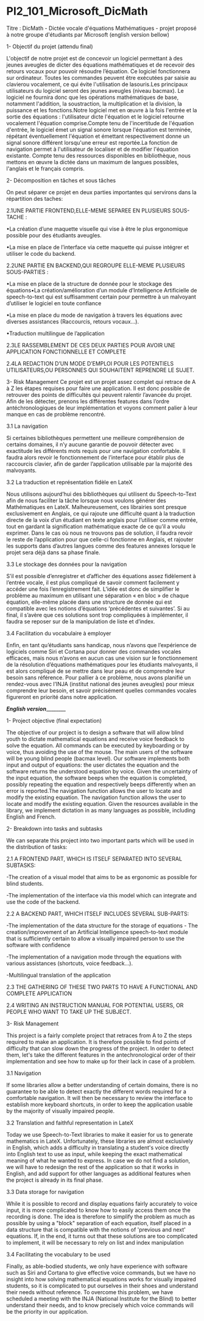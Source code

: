 # PI2_101_Microsoft_DicMath

Titre : DicMath - Dictée vocale d'équations Mathématiques - projet proposé à notre groupe d'étudiants par Microsoft
(english version bellow)



1- Objectif du projet (attendu final)

L'objectif de notre projet est de concevoir un logiciel permettant à des jeunes aveugles de dicter des équations mathématiques et de recevoir des retours vocaux pour pouvoir résoudre l’équation. Ce logiciel fonctionnera sur ordinateur. Toutes les commandes peuvent être exécutées par saisie au clavierou vocalement, ce qui évite l'utilisation de lasouris.Les principaux utilisateurs du logiciel seront des jeunes aveugles (niveau bacmax). Le logiciel ne fournira donc que les opérations mathématiques de base, notamment l'addition, la soustraction, la multiplication et la division, la puissance et les fonctions.Notre logiciel met en œuvre à la fois l'entrée et la sortie des équations : l'utilisateur dicte l'équation et le logiciel retourne vocalement l'équation comprise.Compte tenu de l'incertitude de l'équation d'entrée, le logiciel émet un signal sonore lorsque l'équation est terminée, répétant éventuellement l'équation et émettant respectivement donne un signal sonore différent lorsqu'une erreur est reportée.La fonction de navigation permet à l'utilisateur de localiser et de modifier l'équation existante. Compte tenu des ressources disponibles en bibliothèque, nous mettons en œuvre la dictée dans un maximum de langues possibles, l'anglais et le français compris.



2- Décomposition en tâches et sous tâches

On peut séparer ce projet en deux parties importantes qui servirons dans la répartition des taches:

2.1UNE PARTIE FRONTEND,ELLE-MEME SEPAREE EN PLUSIEURS SOUS-TACHE :

•La création d’une maquette visuelle qui vise à être le plus ergonomique possible pour des étudiants aveugles.

•La mise en place de l’interface via cette maquette qui puisse intégrer et utiliser le code du backend.

2.2UNE PARTIE EN BACKEND,QUI REGROUPE ELLE-MEME PLUSIEURS SOUS-PARTIES :

•La mise en place de la structure de donnée pour le stockage des équations•La création/amélioration d’un module d’Intelligence Artificielle de speech-to-text qui est suffisamment certain pour permettre à un malvoyant d’utiliser le logiciel en toute confiance

•La mise en place du mode de navigation à travers les équations avec diverses assistances (Raccourcis, retours vocaux...).

•Traduction multilingue de l’application

2.3LE RASSEMBLEMENT DE CES DEUX PARTIES POUR AVOIR UNE APPLICATION FONCTIONNELLE ET COMPLETE

2.4LA REDACTION D’UN MODE D’EMPLOI POUR LES POTENTIELS UTILISATEURS,OU PERSONNES QUI SOUHAITENT REPRENDRE LE SUJET.



3- Risk Management
Ce projet est un projet assez complet qui retrace de A à Z les étapes requises pour faire une application. Il est donc possible de retrouver des points de difficultés qui peuvent ralentir l’avancée du projet. Afin de les détecter, prenons les différentes features dans l’ordre antéchronologiques de leur implémentation et voyons comment palier à leur manque en cas de problème rencontré.

3.1 La navigation 

Si certaines bibliothèques permettent une meilleure compréhension de certains domaines, il n’y aucune garantie de pouvoir détecter avec exactitude les différents mots requis pour une navigation confortable. Il faudra alors revoir le fonctionnement de l’interface pour établir plus de raccourcis clavier, afin de garder l’application utilisable par la majorité des malvoyants.

3.2 La traduction et représentation fidèle en LateX

Nous utilisons aujourd’hui des bibliothèques qui utilisent du Speech-to-Text afin de nous faciliter la tâche lorsque nous voulons générer des Mathématiques en LateX. Malheureusement, ces librairies sont presque exclusivement en Anglais, ce qui rajoute une difficulté quant à la traduction directe de la voix d’un étudiant en texte anglais pour l’utiliser comme entrée, tout en gardant la signification mathématique exacte de ce qu’il a voulu exprimer. Dans le cas où nous ne trouvons pas de solution, il faudra revoir le reste de l’application pour que celle-ci fonctionne en Anglais, et rajouter les supports dans d’autres langues comme des features annexes lorsque le projet sera déjà dans sa phase finale.

3.3 Le stockage des données pour la navigation

S’il est possible d’enregistrer et d’afficher des équations assez fidèlement à l’entrée vocale, il est plus compliqué de savoir comment facilement y accéder une fois l’enregistrement fait. L’idée est donc de simplifier le problème au maximum en utilisant une séparation « en bloc » de chaque équation, elle-même placée dans une structure de donnée qui est compatible avec les notions d’équations ‘précédentes et suivantes’. Si au final, il s’avère que ces solutions sont trop compliquées à implémenter, il faudra se reposer sur de la manipulation de liste et d’index.

3.4  Facilitation du vocabulaire à employer

Enfin, en tant qu’étudiants sans handicap, nous n’avons que l’expérience de logiciels comme Siri et Cortana pour donner des commandes vocales efficaces, mais nous n’avons en aucun cas une vision sur le fonctionnement de la résolution d’équations mathématiques pour les étudiants malvoyants, il est alors compliqué de se mettre dans leur peau et de comprendre leur besoin sans référence. Pour pallier à ce problème, nous avons planifié un rendez-vous avec l’INJA (institut national des jeunes aveugles) pour mieux comprendre leur besoin, et savoir précisément quelles commandes vocales figureront en priorité dans notre application.



_______________________________English version_______________________________________

1- Project objective (final expectation)

The objective of our project is to design a software that will allow blind youth to dictate mathematical equations and receive voice feedback to solve the equation. All commands can be executed by keyboarding or by voice, thus avoiding the use of the mouse. The main users of the software will be young blind people (bacmax level). Our software implements both input and output of equations: the user dictates the equation and the software returns the understood equation by voice. Given the uncertainty of the input equation, the software beeps when the equation is completed, possibly repeating the equation and respectively beeps differently when an error is reported.The navigation function allows the user to locate and modify the existing equation. The navigation function allows the user to locate and modify the existing equation. Given the resources available in the library, we implement dictation in as many languages as possible, including English and French.


2- Breakdown into tasks and subtasks

We can separate this project into two important parts which will be used in the distribution of tasks:

2.1 A FRONTEND PART, WHICH IS ITSELF SEPARATED INTO SEVERAL SUBTASKS:

-The creation of a visual model that aims to be as ergonomic as possible for blind students.

-The implementation of the interface via this model which can integrate and use the code of the backend.

2.2 A BACKEND PART, WHICH ITSELF INCLUDES SEVERAL SUB-PARTS:

-The implementation of the data structure for the storage of equations - The creation/improvement of an Artificial Intelligence speech-to-text module that is sufficiently certain to allow a visually impaired person to use the software with confidence

-The implementation of a navigation mode through the equations with various assistances (shortcuts, voice feedback...).

-Multilingual translation of the application

2.3 THE GATHERING OF THESE TWO PARTS TO HAVE A FUNCTIONAL AND COMPLETE APPLICATION

2.4 WRITING AN INSTRUCTION MANUAL FOR POTENTIAL USERS, OR PEOPLE WHO WANT TO TAKE UP THE SUBJECT.



3- Risk Management

This project is a fairly complete project that retraces from A to Z the steps required to make an application. It is therefore possible to find points of difficulty that can slow down the progress of the project. In order to detect them, let's take the different features in the antechronological order of their implementation and see how to make up for their lack in case of a problem.

3.1 Navigation 

If some libraries allow a better understanding of certain domains, there is no guarantee to be able to detect exactly the different words required for a comfortable navigation. It will then be necessary to review the interface to establish more keyboard shortcuts, in order to keep the application usable by the majority of visually impaired people.

3.2 Translation and faithful representation in LateX

Today we use Speech-to-Text libraries to make it easier for us to generate mathematics in LateX. Unfortunately, these libraries are almost exclusively in English, which adds a difficulty in translating a student's voice directly into English text to use as input, while keeping the exact mathematical meaning of what he wanted to express. In case we do not find a solution, we will have to redesign the rest of the application so that it works in English, and add support for other languages as additional features when the project is already in its final phase.

3.3 Data storage for navigation

While it is possible to record and display equations fairly accurately to voice input, it is more complicated to know how to easily access them once the recording is done. The idea is therefore to simplify the problem as much as possible by using a "block" separation of each equation, itself placed in a data structure that is compatible with the notions of 'previous and next' equations. If, in the end, it turns out that these solutions are too complicated to implement, it will be necessary to rely on list and index manipulation

3.4 Facilitating the vocabulary to be used

Finally, as able-bodied students, we only have experience with software such as Siri and Cortana to give effective voice commands, but we have no insight into how solving mathematical equations works for visually impaired students, so it is complicated to put ourselves in their shoes and understand their needs without reference. To overcome this problem, we have scheduled a meeting with the INJA (National Institute for the Blind) to better understand their needs, and to know precisely which voice commands will be the priority in our application.

